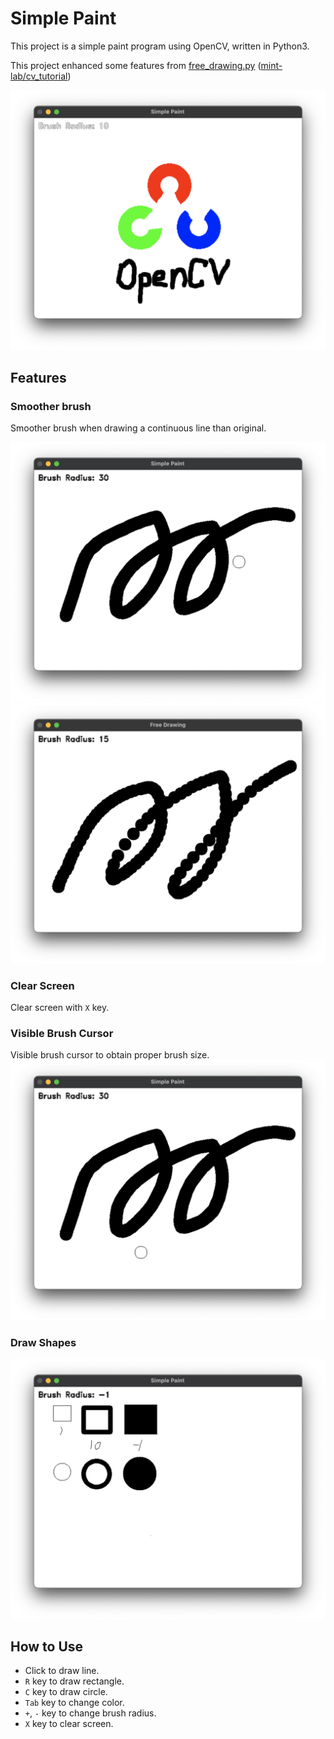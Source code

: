 # Simple Paint

This project is a simple paint program using OpenCV, written in Python3.

This project enhanced some features from [free_drawing.py](https://github.com/mint-lab/cv_tutorial/blob/master/free_drawing.py) ([mint-lab/cv_tutorial](https://github.com/mint-lab/cv_tutorial))

![Masterpiece](./images/masterpiece.png)

## Features

### Smoother brush

Smoother brush when drawing a continuous line than original.

![Brush New](./images/brush_new.png)
![Brush Origin](./images/brush_origin.png)

### Clear Screen

Clear screen with `X` key.

### Visible Brush Cursor

Visible brush cursor to obtain proper brush size.
![Visible Cursor](./images/visible_cursor.png)

### Draw Shapes

![Shapes](./images/shapes.png)

## How to Use

- Click to draw line.
- `R` key to draw rectangle.
- `C` key to draw circle.  
- `Tab` key to change color.
- `+`, `-` key to change brush radius.
- `X` key to clear screen.